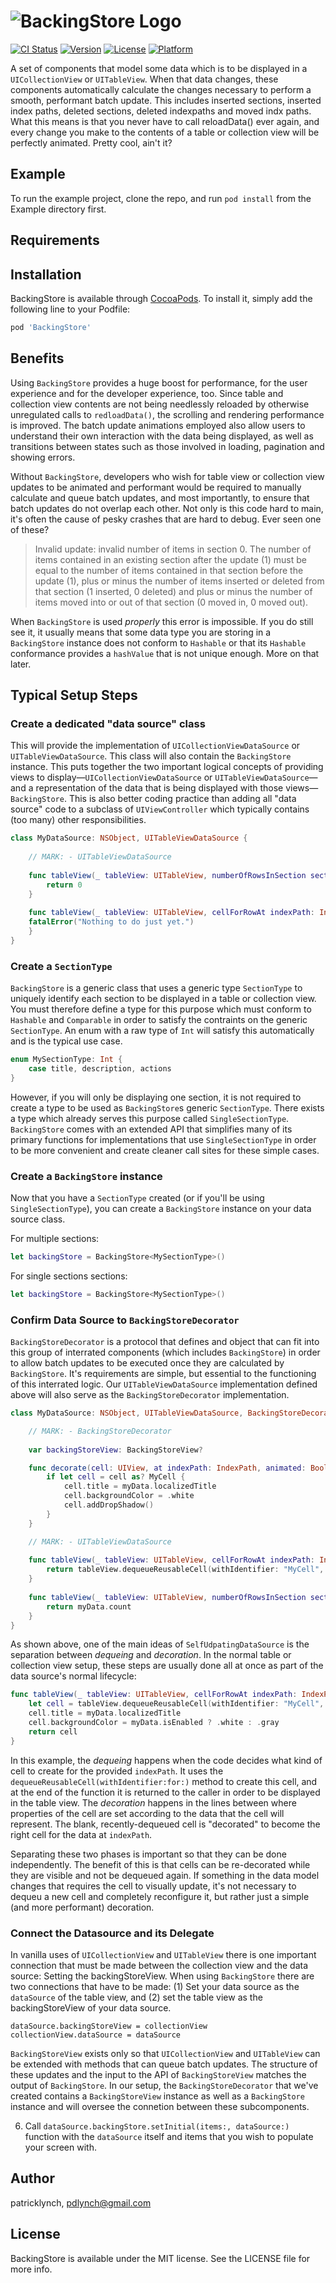 # ![BackingStore Logo](logo-backing-store.png)

[![CI Status](https://img.shields.io/travis/patricklynch/BackingStore.svg?style=flat)](https://travis-ci.org/patricklynch/BackingStore)
[![Version](https://img.shields.io/cocoapods/v/BackingStore.svg?style=flat)](https://cocoapods.org/pods/BackingStore)
[![License](https://img.shields.io/cocoapods/l/BackingStore.svg?style=flat)](https://cocoapods.org/pods/BackingStore)
[![Platform](https://img.shields.io/cocoapods/p/BackingStore.svg?style=flat)](https://cocoapods.org/pods/BackingStore)

A set of components that model some data which is to be displayed in a `UICollectionView` or `UITableView`.  When that data changes, these components automatically calculate the changes necessary to perform a smooth, performant batch update.  This includes inserted sections, inserted index paths, deleted sections, deleted indexpaths and moved indx paths.  What this means is that you never have to call reloadData() ever again, and every change you make to the contents of a table or collection view will be perfectly animated. Pretty cool, ain't it?

## Example

To run the example project, clone the repo, and run `pod install` from the Example directory first.

## Requirements

## Installation

BackingStore is available through [CocoaPods](https://cocoapods.org). To install
it, simply add the following line to your Podfile:

```ruby
pod 'BackingStore'
```

## Benefits
Using `BackingStore` provides a huge boost for performance, for the user experience and for the developer experience, too.  Since table and collection view contents are not being needlessly reloaded by otherwise unregulated calls to `redloadData()`, the scrolling and rendering performance is improved.  The batch update animations employed also allow users to understand their own interaction with the data being displayed, as well as transitions between states such as those involved in loading, pagination and showing errors.

Without `BackingStore`, developers who wish for table view or collection view updates to be animated and performant would be required to manually calculate and queue batch updates, and most importantly, to ensure that batch updates do not overlap each other.  Not only is this code hard to main, it's often the cause of pesky crashes that are hard to debug.  Ever seen one of these?

> Invalid update: invalid number of items in section 0. The number of items contained in an existing section after the update (1) must be equal to the number of items contained in that section before the update (1), plus or minus the number of items inserted or deleted from that section (1 inserted, 0 deleted) and plus or minus the number of items moved into or out of that section (0 moved in, 0 moved out).

When `BackingStore` is used *properly* this error is impossible.  If you do still see it, it usually means that some data type you are storing in a `BackingStore` instance does not conform to `Hashable` or that its `Hashable` conformance provides a `hashValue` that is not unique enough.  More on that later.

## Typical Setup Steps 

### Create a dedicated "data source" class
This will provide the implementation of `UICollectionViewDataSource` or `UITableViewDataSource`.  This class will also contain the `BackingStore` instance.  This puts together the two important logical concepts of providing views to display—`UICollectionViewDataSource` or `UITableViewDataSource`—and a representation of the data that is being displayed with those views—`BackingStore`. This is also better coding practice than adding all "data source" code to a subclass of `UIViewController` which typically contains (too many) other responsibilities.

```swift
class MyDataSource: NSObject, UITableViewDataSource {
 
    // MARK: - UITableViewDataSource
    
    func tableView(_ tableView: UITableView, numberOfRowsInSection section: Int) -> Int {
        return 0
    }
    
    func tableView(_ tableView: UITableView, cellForRowAt indexPath: IndexPath) -> UITableViewCell {
	fatalError("Nothing to do just yet.")
    }
}
```

### Create a `SectionType`
`BackingStore` is a generic class that uses a generic type `SectionType` to uniquely identify each section to be displayed in a table or collection view.  You must therefore define a type for this purpose which must conform to `Hashable` and `Comparable` in order to satisfy the contraints on the generic `SectionType`.  An enum with a raw type of `Int` will satisfy this automatically and is the typical use case. 

```swift
enum MySectionType: Int {
    case title, description, actions
}
``` 

However, if you will only be displaying one section, it is not required to create a type to be used as `BackingStore`s generic `SectionType`.  There exists a type which already serves this purpose called `SingleSectionType`.  `BackingStore` comes with an extended API that simplifies many of its primary functions for implementations that use `SingleSectionType` in order to be more convenient and create cleaner call sites for these simple cases.

### Create a `BackingStore` instance
Now that you have a `SectionType` created (or if you'll be using `SingleSectionType`), you can create a `BackingStore` instance on your data source class.

For multiple sections:
```swift
let backingStore = BackingStore<MySectionType>()
```

For single sections sections:
```swift
let backingStore = BackingStore<MySectionType>()
```

### Confirm Data Source to `BackingStoreDecorator`
`BackingStoreDecorator` is a protocol that defines and object that can fit into this group of interrated components (which includes `BackingStore`) in order to allow batch updates to be executed once they are calculated by `BackingStore`.  It's requirements are simple, but essential to the functioning of this interrated logic.  Our `UITableViewDataSource` implementation defined above will also serve as the `BackingStoreDecorator` implementation.

```Swift
class MyDataSource: NSObject, UITableViewDataSource, BackingStoreDecorator {

    // MARK: - BackingStoreDecorator
    
    var backingStoreView: BackingStoreView?

    func decorate(cell: UIView, at indexPath: IndexPath, animated: Bool) {
        if let cell = cell as? MyCell {
            cell.title = myData.localizedTitle
            cell.backgroundColor = .white
            cell.addDropShadow()
        }
    }

    // MARK: - UITableViewDataSource
    
    func tableView(_ tableView: UITableView, cellForRowAt indexPath: IndexPath) -> UITableViewCell {
        return tableView.dequeueReusableCell(withIdentifier: "MyCell", for: indexPath)
    }
    
    func tableView(_ tableView: UITableView, numberOfRowsInSection section: Int) -> Int {
        return myData.count
    }
}
```
As shown above, one of the main ideas of `SelfUdpatingDataSource` is the separation between *dequeing* and *decoration*.  In the normal table or collection view setup, these steps are usually done all at once as part of the data source's normal lifecycle:

```swift
func tableView(_ tableView: UITableView, cellForRowAt indexPath: IndexPath) -> UITableViewCell {
    let cell = tableView.dequeueReusableCell(withIdentifier: "MyCell", for: indexPath) as! MyCell
    cell.title = myData.localizedTitle
    cell.backgroundColor = myData.isEnabled ? .white : .gray
    return cell
}
```

In this example, the *dequeing* happens when the code decides what kind of cell to create for the provided `indexPath`.  It uses the `dequeueReusableCell(withIdentifier:for:)` method to create this cell, and at the end of the function it is returned to the caller in order to be displayed in the table view.  The *decoration* happens in the lines between where properties of the cell are set according to the data that the cell will represent.  The blank, recently-dequeued cell is "decorated" to become the right cell for the data at  `indexPath`.

Separating these two phases is important so that they can be done independently.  The benefit of this is that cells can be re-decorated while they are visible and not be dequeued again.  If something in the data model changes that requires the cell to visually update, it's not necessary to dequeu a new cell and completely reconfigure it, but rather just a simple (and more performant) decoration.

### Connect the Datasource and its Delegate

In vanilla uses of `UICollectionView` and `UITableView` there is one important connection that must be made between the collection view and the data source: Setting the backingStoreView.  When using `BackingStore` there are two connections that have to be made: (1) Set your data source as the `dataSource` of the table view, and (2) set the table view as the backingStoreView of your data source.
```
dataSource.backingStoreView = collectionView
collectionView.dataSource = dataSource
```

`BackingStoreView` exists only so that `UICollectionView` and `UITableView` can be extended with methods that can queue batch updates.  The structure of these updates and the input to the API of `BackingStoreView` matches the output of `BackingStore`.  In our setup, the `BackingStoreDecorator` that we've created contains a `BackingStoreView` instance as well as a `BackingStore` instance and will   oversee the connetion between these subcomponents.

6) Call `dataSource.backingStore.setInitial(items:, dataSource:)` function with the `dataSource` itself and items that you wish to populate your screen with.


## Author

patricklynch, pdlynch@gmail.com

## License

BackingStore is available under the MIT license. See the LICENSE file for more info.
